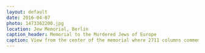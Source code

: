 ```yaml
---
layout: default
date: 2016-04-07
photo: 1473362200.jpg
location: Jew Memorial, Berlin
caption_header: Memorial to the Murdered Jews of Europe
caption: View from the center of the memorial where 2711 columns commemorate the Holocaust. The feeling inside is very strange and one can feeel oppressed and lost.
---
```

